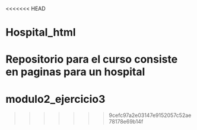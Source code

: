<<<<<<< HEAD
# Hospital_html
Repositorio para el curso consiste en paginas para un hospital
=======
# modulo2_ejercicio3
>>>>>>> 9cefc97a2e03147e9152057c52ae78178e69b14f
